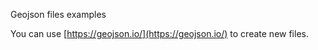 Geojson files examples

You can use [https://geojson.io/](https://geojson.io/) to create new files.
